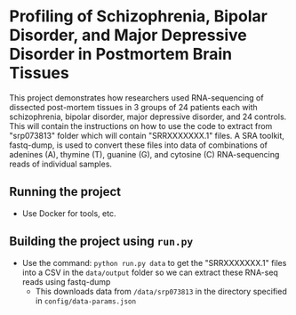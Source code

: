 # Profiling of Schizophrenia, Bipolar Disorder, and Major Depressive Disorder in Postmortem Brain Tissues

This project demonstrates how researchers used RNA-sequencing of dissected post-mortem tissues in 3 groups of 24 patients each with schizophrenia, bipolar disorder, major depressive disorder, and 24 controls. This will contain the instructions on how to use the code to extract from "srp073813" folder which will contain "SRRXXXXXXX.1" files. A SRA toolkit, fastq-dump, is used to convert these files into data of combinations of adenines (A), thymine (T), guanine (G), and cytosine (C) RNA-sequencing reads of individual samples.

## Running the project
* Use Docker for tools, etc.

## Building the project using `run.py`
* Use the command: `python run.py data` to get the "SRRXXXXXXX.1" files into a CSV in the `data/output` folder so we can extract these RNA-seq reads using fastq-dump
  * This downloads data from `/data/srp073813` in the directory specified in `config/data-params.json`

